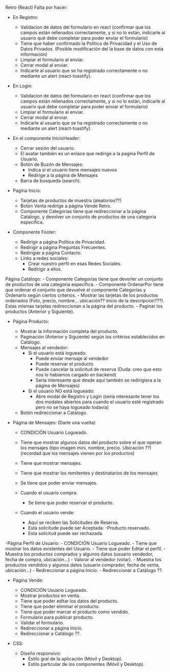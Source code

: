 Retro (React) Falta por hacer:

- En Registro:

  - Validacion de datos del formulario en react (confirmar que los campos están rellenados correctamente, y si no lo están, indicarle al usuario qué debe completar para poder enviar el formulario)
  - Tiene que haber confirmado la Política de Privacidad y el Uso de Datos Privados.
    (Posible modificación del la base de datos con esta información)
  - Limpiar el formulario al enviar.
  - Cerrar modal al enviar.
  - Indicarle al usuario que se ha registrado correctamente o no mediante un alert (react-toastify).

- En Login:

  - Validacion de datos del formulario en react (confirmar que los campos están rellenados correctamente, y si no lo están, indicarle al usuario qué debe completar para poder enviar el formulario)
  - Limpiar el formulario al enviar.
  - Cerrar modal al enviar.
  - Indicarle al usuario que se ha registrado correctamente o no mediante un alert (react-toastify).

- En el componente InicioHeader:

  - Cerrar sesión del usuario.
  - El avatar también es un enlace que redirige a la pagina Perfil de Usuario.
  - Botón de Buzón de Mensajes:
    - Indica si el usuario tiene mensajes nuevos
    - Redirige a la página de Mensajes
  - Barra de busqueda (search).

- Pagina Inicio:

  - Tarjetas de productos de muestra (aleatorios??)
  - Botón Venta redirige a página Vende Retro.
  - Componente Categorias tiene que redireccionar a la página Catálogo, y devolver un conjunto de productos de una categoria específica.

- Componente Footer:
  - Redirigir a página Política de Privacidad.
  - Redirigir a página Preguntas Frecuentes.
  - Redirigiar a página Contacto.
  - Links a redes sociales:
    - Crear nuestro perfil en esas Redes Sociales.
    - Redirigir a ellos.

Página Catálogo: - Componente Categorías tiene que devorler un conjunto de productos de una categoria específica. - Componente OrdenarPor tiene que ordenar el conjunto que devuelve el componente Categorías y Ordenarlo según ciertos criterios. - Mostrar las tarjetas de los productos ordenados (Foto, precio, nombre... ubicación?? inicio de la descripcion???). Estas mismas tarjetas redireccionan a la página del producto. - Paginar los productos (Anterior y Siguiente).

- Página Producto:

  - Mostrar la información completa del producto.
  - Paginación (Anterior y Siguiente) según los critérios establecidos en Catálogo.
  - Mensajes al vendedor:
    - Si el usuario está logueado:
      - Puede enviar mensaje al vendedor
      - Puede reservar el producto
      - Puede cancelar la solicitud de reserva (Duda: creo que esto nos lo habíamos cargado en backend)
      - Sería interesante que desde aquí también se redirigiera a la página de Mensajes)
    - Si el usuario NO está logueado:
      - Abre modal de Registro y Login (sería interesante tener los dos modales abiertos para cuando el usuario esté registrado pero no se haya logueado todavía)
  - Botón redireccionar a Catálogo.

- Página de Mensajes: (Darle una vuelta)

  - CONDICIÓN Usuario Logueado.
  - Tiene que mostrar algunos datos del producto sobre el que operan los mensajes (tipo imagen mini, nombre, precio. Ubicación ??) (recordad que los mensajes vienen por los productos)
  - Tiene que mostrar mensajes.
  - Tiene que mostrar los remitentes y destinatarios de los mensajes
  - Se tiene que poder enviar mensajes.

  - Cuando el usuario compra:

    - Se tiene que poder reservar el producto.

  - Cuando el usuario vende:
    - Aquí se reciben las Solicitudes de Reserva.
    - Esta solicitude puede ser Aceptada:
      -Producto reservado.
    - Esta solicitud puede ser rechazada.

-Página Perfíl de Usuario: - CONDICIÓN Usuario Logueado. - Tiene que mostrar los datos existentes del Usuario. - Tiene que poder Editar el perfíl. - Muestra los productos comprados y algunos datos (usuario vendedor, fecha de compra, ubicación...) - Valorar al vendedor (votar). - Muestra los productos vendidos y algunos datos (usuario comprador, fecha de venta, ubicación...) - Redireccionar a página Inicio. - Redireccionar a Catálogo ??.

- Página Vende:

  - CONDICIÓN Usuario Logueado.
  - Mostrar productos en venta.
  - Tiene que poder editar los datos del producto.
  - Tiene que poder eliminar el producto.
  - Tiene que poder marcar el producto como vendido.
  - Formulario para publicar producto.
  - Validar el formulario.
  - Redireccionar a página Inicio.
  - Redireccionar a Catálogo ??.

- CSS:
  - Diseño responsivo:
    - Estilo gral de la aplicación (Móvil y Desktop).
    - Estilo particular de los componentes (Móvil y Desktop).
